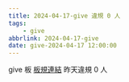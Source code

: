 ```yaml
---
title: 2024-04-17-give 違規 0 人
tags:
    - give
abbrlink: 2024-04-17-give
date: give-2024-04-17 12:00:00
---
```

give 板 [板規連結](https://www.ptt.cc/bbs/give/M.1612495900.A.C32.html)
昨天違規 0 人
